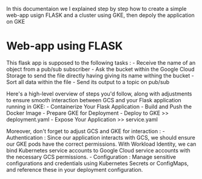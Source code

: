 In this documentaion we I explained step by step how to create a simple web-app usign FLASK and a cluster using GKE, then depoly the application on GKE 

# Web-app using FLASK 
This flask app is supposed to the following tasks :
    - Receive the name of an object from a pub/sub subscriber
    - Ask the bucket within the Google Cloud Storage to send the file directly having giving its name withing the bucket 
    - Sort all data within the file
    - Send its output to a topic on pub/sub
 
 
 Here's a high-level overview of steps you'd follow, along with adjustments to ensure smooth interaction between GCS and your Flask application running in GKE:
    - Containerize Your Flask Application
    - Build and Push the Docker Image
    - Prepare GKE for Deployment
    - Deploy to GKE >> deployment.yaml
    - Expose Your Application >> service.yaml

Moreover, don't forget to adjust GCS and GKE for interaction :
    - Authentication :
        Since our application interacts with GCS, we should ensure our GKE pods have the correct permissions. With Workload Identity, we can bind Kubernetes service accounts to Google Cloud service accounts with the necessary GCS permissions.
    - Configuration :
        Manage sensitive configurations and credentials using Kubernetes Secrets or ConfigMaps, and reference these in your deployment configuration.